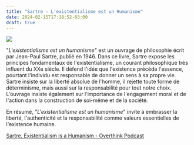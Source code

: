 ```yaml
---
title: "Sartre - L'existentialisme est un Humanisme"
date: 2024-02-15T17:18:52-03:00
draft: true
---
```


![](/images/livro-Lexistentialisme-est-un-humanisme.jpg)

"*L'existentialisme est un humanisme*" est un ouvrage de philosophie écrit par Jean-Paul Sartre, publié en 1946. Dans ce livre, Sartre expose les principes fondamentaux de l'existentialisme, un courant philosophique très influent du XXe siècle. Il défend l'idée que l'existence précède l'essence, pourtant l'individu est responsable de donner un sens à sa propre vie. Sartre insiste sur la liberté absolue de l'homme, il rejette toute forme de déterminisme, mais aussi sur la responsabilité pour tout notre choix. L'ouvrage insiste également sur l'importance de l'engagement moral et de l'action dans la construction de soi-même et de la société. 

En résumé, "*L'existentialisme est un humanisme*" invite à embrasser la liberté, l'authenticité et la responsabilité comme valeurs essentielles de l'existence humaine.

[Sartre, Existentialism is a Humanism - Overthink Podcast](https://www.youtube.com/watch?v=-KNlVzAbadA)
